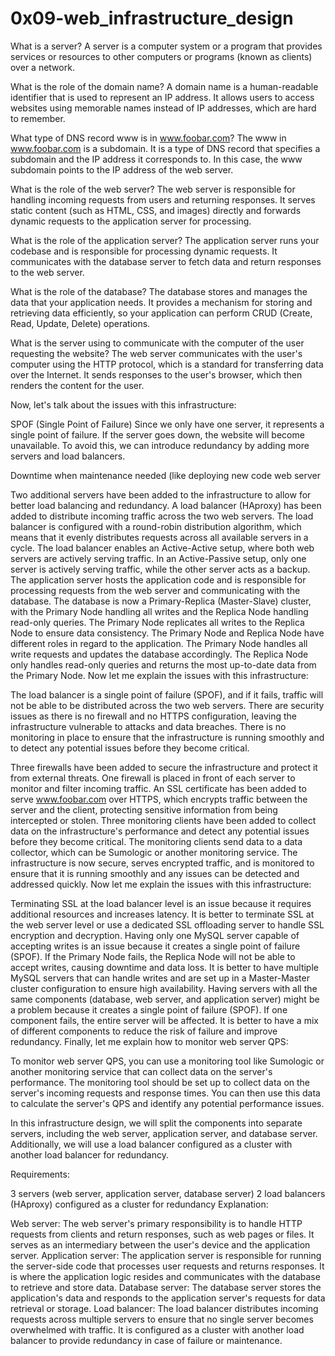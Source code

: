 # 0x09-web_infrastructure_design


What is a server?
A server is a computer system or a program that provides services or resources to other computers or programs (known as clients) over a network.

What is the role of the domain name?
A domain name is a human-readable identifier that is used to represent an IP address. It allows users to access websites using memorable names instead of IP addresses, which are hard to remember.

What type of DNS record www is in www.foobar.com?
The www in www.foobar.com is a subdomain. It is a type of DNS record that specifies a subdomain and the IP address it corresponds to. In this case, the www subdomain points to the IP address of the web server.

What is the role of the web server?
The web server is responsible for handling incoming requests from users and returning responses. It serves static content (such as HTML, CSS, and images) directly and forwards dynamic requests to the application server for processing.

What is the role of the application server?
The application server runs your codebase and is responsible for processing dynamic requests. It communicates with the database server to fetch data and return responses to the web server.

What is the role of the database?
The database stores and manages the data that your application needs. It provides a mechanism for storing and retrieving data efficiently, so your application can perform CRUD (Create, Read, Update, Delete) operations.

What is the server using to communicate with the computer of the user requesting the website?
The web server communicates with the user's computer using the HTTP protocol, which is a standard for transferring data over the Internet. It sends responses to the user's browser, which then renders the content for the user.

Now, let's talk about the issues with this infrastructure:

SPOF (Single Point of Failure)
Since we only have one server, it represents a single point of failure. If the server goes down, the website will become unavailable. To avoid this, we can introduce redundancy by adding more servers and load balancers.

Downtime when maintenance needed (like deploying new code web server

Two additional servers have been added to the infrastructure to allow for better load balancing and redundancy.
A load balancer (HAproxy) has been added to distribute incoming traffic across the two web servers. The load balancer is configured with a round-robin distribution algorithm, which means that it evenly distributes requests across all available servers in a cycle.
The load balancer enables an Active-Active setup, where both web servers are actively serving traffic. In an Active-Passive setup, only one server is actively serving traffic, while the other server acts as a backup.
The application server hosts the application code and is responsible for processing requests from the web server and communicating with the database.
The database is now a Primary-Replica (Master-Slave) cluster, with the Primary Node handling all writes and the Replica Node handling read-only queries. The Primary Node replicates all writes to the Replica Node to ensure data consistency.
The Primary Node and Replica Node have different roles in regard to the application. The Primary Node handles all write requests and updates the database accordingly. The Replica Node only handles read-only queries and returns the most up-to-date data from the Primary Node.
Now let me explain the issues with this infrastructure:

The load balancer is a single point of failure (SPOF), and if it fails, traffic will not be able to be distributed across the two web servers.
There are security issues as there is no firewall and no HTTPS configuration, leaving the infrastructure vulnerable to attacks and data breaches.
There is no monitoring in place to ensure that the infrastructure is running smoothly and to detect any potential issues before they become critical.


Three firewalls have been added to secure the infrastructure and protect it from external threats. One firewall is placed in front of each server to monitor and filter incoming traffic.
An SSL certificate has been added to serve www.foobar.com over HTTPS, which encrypts traffic between the server and the client, protecting sensitive information from being intercepted or stolen.
Three monitoring clients have been added to collect data on the infrastructure's performance and detect any potential issues before they become critical. The monitoring clients send data to a data collector, which can be Sumologic or another monitoring service.
The infrastructure is now secure, serves encrypted traffic, and is monitored to ensure that it is running smoothly and any issues can be detected and addressed quickly.
Now let me explain the issues with this infrastructure:

Terminating SSL at the load balancer level is an issue because it requires additional resources and increases latency. It is better to terminate SSL at the web server level or use a dedicated SSL offloading server to handle SSL encryption and decryption.
Having only one MySQL server capable of accepting writes is an issue because it creates a single point of failure (SPOF). If the Primary Node fails, the Replica Node will not be able to accept writes, causing downtime and data loss. It is better to have multiple MySQL servers that can handle writes and are set up in a Master-Master cluster configuration to ensure high availability.
Having servers with all the same components (database, web server, and application server) might be a problem because it creates a single point of failure (SPOF). If one component fails, the entire server will be affected. It is better to have a mix of different components to reduce the risk of failure and improve redundancy.
Finally, let me explain how to monitor web server QPS:

To monitor web server QPS, you can use a monitoring tool like Sumologic or another monitoring service that can collect data on the server's performance. The monitoring tool should be set up to collect data on the server's incoming requests and response times. You can then use this data to calculate the server's QPS and identify any potential performance issues.


In this infrastructure design, we will split the components into separate servers, including the web server, application server, and database server. Additionally, we will use a load balancer configured as a cluster with another load balancer for redundancy.

Requirements:

3 servers (web server, application server, database server)
2 load balancers (HAproxy) configured as a cluster for redundancy
Explanation:

Web server: The web server's primary responsibility is to handle HTTP requests from clients and return responses, such as web pages or files. It serves as an intermediary between the user's device and the application server.
Application server: The application server is responsible for running the server-side code that processes user requests and returns responses. It is where the application logic resides and communicates with the database to retrieve and store data.
Database server: The database server stores the application's data and responds to the application server's requests for data retrieval or storage.
Load balancer: The load balancer distributes incoming requests across multiple servers to ensure that no single server becomes overwhelmed with traffic. It is configured as a cluster with another load balancer to provide redundancy in case of failure or maintenance.
